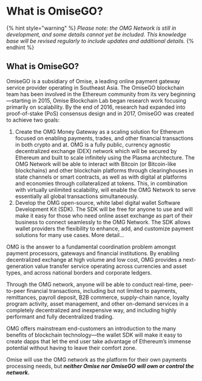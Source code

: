 # What is OmiseGO?

{% hint style="warning" %}
_Please note: the OMG Network is still in development, and some details cannot yet be included. This knowledge base will be revised regularly to include updates and additional details._
{% endhint %}

## What is OmiseGO?

OmiseGO is a subsidiary of Omise, a leading online payment gateway service provider operating in Southeast Asia. The OmiseGO blockchain team has been involved in the Ethereum community from its very beginning—starting in 2015, Omise Blockchain Lab began research work focusing primarily on scalability. By the end of 2016, research had expanded into proof-of-stake \(PoS\) consensus design and in 2017, OmiseGO was created to achieve two goals:

1. Create the OMG Money Gateway as a scaling solution for Ethereum focused on enabling payments, trades, and other financial transactions in both crypto and at. OMG is a fully public, currency agnostic decentralized exchange \(DEX\) network which will be secured by Ethereum and built to scale infinitely using the Plasma architecture. The OMG Network will be able to interact with Bitcoin \(or Bitcoin-like blockchains\) and other blockchain platforms through clearinghouses in state channels or smart contracts, as well as with digital at platforms and economies through collateralized at tokens. This, in combination with virtually unlimited scalability, will enable the OMG Network to serve essentially all global transactions simultaneously. 
2. Develop the OMG open-source, white label digital wallet Software Development Kit \(SDK\). The SDK will be free for anyone to use and will make it easy for those who need online asset exchange as part of their business to connect seamlessly to the OMG Network. The SDK allows wallet providers the flexibility to enhance, add, and customize payment solutions for many use cases. More detail...

OMG is the answer to a fundamental coordination problem amongst payment processors, gateways and financial institutions. By enabling decentralized exchange at high volume and low cost, OMG provides a next-generation value transfer service operating across currencies and asset types, and across national borders and corporate ledgers.

Through the OMG network, anyone will be able to conduct real-time, peer-to-peer financial transactions, including but not limited to payments, remittances, payroll deposit, B2B commerce, supply-chain nance, loyalty program activity, asset management, and other on-demand services in a completely decentralized and inexpensive way, and including highly performant and fully decentralized trading.

OMG offers mainstream end-customers an introduction to the many benefits of blockchain technology—the wallet SDK will make it easy to create dapps that let the end user take advantage of Ethereum’s immense potential without having to leave their comfort zone.

Omise will use the OMG network as the platform for their own payments processing needs, but _**neither Omise nor OmiseGO will own or control the network.**_

